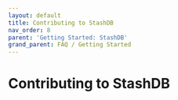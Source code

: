 ```yaml
---
layout: default
title: Contributing to StashDB
nav_order: 8
parent: 'Getting Started: StashDB'
grand_parent: FAQ / Getting Started
---
```


# Contributing to StashDB
